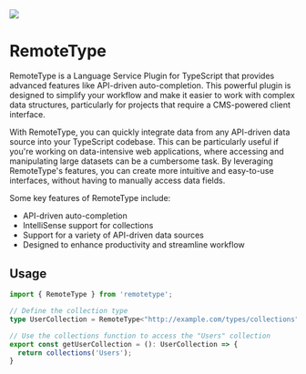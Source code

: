 ![](https://media.tenor.com/dt1etVruHGAAAAAj/rylsee-tooshytorap.gif)
---
# RemoteType

RemoteType is a Language Service Plugin for TypeScript that provides advanced features like API-driven auto-completion. This powerful plugin is designed to simplify your workflow and make it easier to work with complex data structures, particularly for projects that require a CMS-powered client interface.

With RemoteType, you can quickly integrate data from any API-driven data source into your TypeScript codebase. This can be particularly useful if you're working on data-intensive web applications, where accessing and manipulating large datasets can be a cumbersome task. By leveraging RemoteType's features, you can create more intuitive and easy-to-use interfaces, without having to manually access data fields.

Some key features of RemoteType include:
  - API-driven auto-completion
  - IntelliSense support for collections
  - Support for a variety of API-driven data sources
  - Designed to enhance productivity and streamline workflow
  
## Usage

```typescript
import { RemoteType } from 'remotetype';

// Define the collection type
type UserCollection = RemoteType<"http://example.com/types/collections">;

// Use the collections function to access the "Users" collection
export const getUserCollection = (): UserCollection => {
  return collections('Users');
}

```

